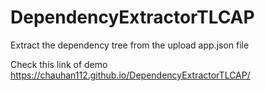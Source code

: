 # DependencyExtractorTLCAP

Extract the dependency tree from the upload app.json file 

Check this link of demo https://chauhan112.github.io/DependencyExtractorTLCAP/
